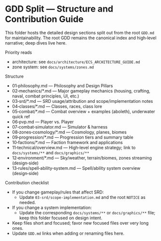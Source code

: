 # GDD Split — Structure and Contribution Guide

This folder hosts the detailed design sections split out from the root `GDD.md` for maintainability. The root GDD remains the canonical index and high‑level narrative; deep dives live here.

Priority reads
- architecture: see `docs/architecture/ECS_ARCHITECTURE_GUIDE.md`
- zone system: see `docs/systems/zones.md`

Structure
- 01‑philosophy.md — Philosophy and Design Pillars
- 02‑mechanics/*.md — Major gameplay mechanics (housing, crafting, naval, combat principles, UI, etc.)
- 03‑srd/*.md — SRD usage/attribution and scope/implementation notes
- 04‑classes/*.md — Classes, races, class lore
- 05‑combat/*.md — Combat overview + examples (aboleth), underwater quick ref
- 06‑pvp.md — Player vs. Player
- 07‑combat‑simulator.md — Simulator & harness
- 08‑zones‑cosmology/*.md — Cosmology, planes, biomes
- 09‑progression/*.md — Progression tiers and summary table
- 10‑factions/*.md — Faction framework and applications
- 11‑technical/overview.md — High‑level engine strategy; link to `docs/systems/**` and `docs/graphics/**`
- 12‑environment/*.md — Sky/weather, terrain/biomes, zones streaming (design‑side)
- 13‑rules/spell‑ability‑system.md — Spell/ability system overview (design‑side)

Contribution checklist
- If you change gameplay/rules that affect SRD:
  - Update `03-srd/scope-implementation.md` and the root `NOTICE` as needed.
- If you change a system implementation:
  - Update the corresponding `docs/systems/**` or `docs/graphics/**` file; keep this folder focused on design intent.
- Keep files short and focused; favor new focused files over very long ones.
- Update `GDD.md` links when adding or renaming files here.
